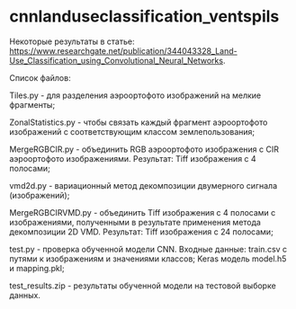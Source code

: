 # cnnlanduseclassification_ventspils

Некоторые результаты в статье: https://www.researchgate.net/publication/344043328_Land-Use_Classification_using_Convolutional_Neural_Networks.

Список файлов:

Tiles.py - для разделения аэроортофото изображений на мелкие фрагменты;

ZonalStatistics.py - чтобы связать каждый фрагмент аэроортофото изображений с соответствующим классом землепользования;

MergeRGBCIR.py - объединить RGB аэроортофото изображения с CIR аэроортофото изображениями. Результат: Tiff изображения с 4 полосами;

vmd2d.py - вариационный метод декомпозиции двумерного сигнала (изображений);

MergeRGBCIRVMD.py - объединить Tiff изображения с 4 полосами с изображениями, полученными в результате применения метода декомпозиции 2D VMD. Результат: Tiff изображения с 24 полосами;

test.py - проверка обученной модели CNN. Входные данные: train.csv с путями к изображениям и значениями классов; Keras модель model.h5 и mapping.pkl;

test_results.zip - результаты обученной модели на тестовой выборке данных.
